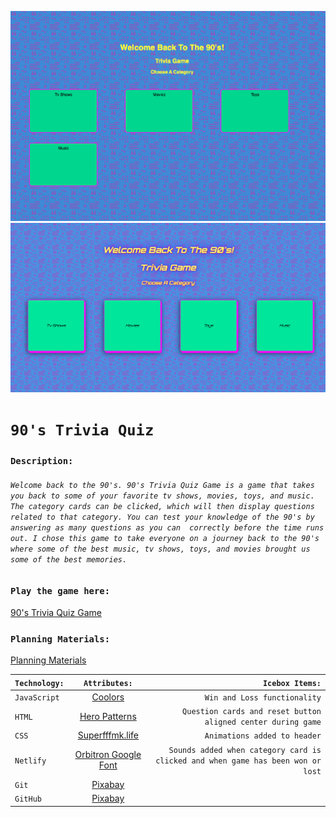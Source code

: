 <!-- - **Screenshot:** A screenshot of your game.
- **Your game’s title**: A description of your game. Background info about why you chose the game is a nice touch.
- **Getting Started**: Include a link to your deployed game and any instructions you deem important.
- **Attributions**: Include links to any external resources (such as libraries or assets) you used to develop your application.
- **Technologies Used**: List of the technologies used, for example: JavaScript, HTML, CSS, etc.
- **Next Steps**: Planned future enhancements (icebox items).
- Your **`README.md`** file must be grammatically correct and free of spelling errors. -->

![game screenshot](assets/Images/gamescreenshot.png)
![updated screenshot](assets/Images/updatedgamescreenshot.png)
# `90's Trivia Quiz`



### `Description:`

###### `Welcome back to the 90's. 90's Trivia Quiz Game is a game that takes you back to some of your favorite tv shows, movies, toys, and music. The category cards can be clicked, which will then display questions related to that category. You can test your knowledge of the 90's by answering as many questions as you can  correctly before the time runs out. I chose this game to take everyone on a journey back to the 90's where some of the best music, tv shows, toys, and movies brought us some of the best memories.`


### `Play the game here:`

[90's Trivia Quiz Game](https://90striviaquizgame.netlify.app/)

### `Planning Materials:`

[Planning Materials](https://docs.google.com/document/d/1ehHp7F168ZOgbCp4YLXeWj69-Je3f7CJAkIs_uhyI3I/edit?usp=sharing)


| `Technology:`  | `Attributes:`   | `Icebox Items:`  |
| ------------- |:-------------:| -----:|
| `JavaScript`  | [Coolors](https://coolors.co/)   | `Win and Loss functionality` |
| `HTML `       | [Hero Patterns](https://heropatterns.com/)| `Question cards and reset button aligned center during game`   | 
| `CSS`         | [Superfffmk.life](https://superfffmk.life/product_details/75046559.html)| `Animations added to header`   |
| `Netlify` | [Orbitron Google Font](https://superfffmk.life/product_details/75046559.html)| `Sounds added when category card is clicked and when game has been won or lost`   |
|      `Git`         | [Pixabay](https://pixabay.com/sound-effects/search/retro%20games/)   | |
|      `GitHub`         | [Pixabay](https://pixabay.com/sound-effects/search/retro%20games/)   | |


